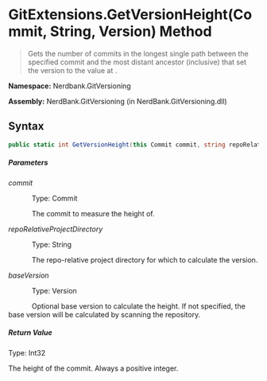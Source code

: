 # GitExtensions.GetVersionHeight(Commit, String, Version) Method
> Gets the number of commits in the longest single path between the specified commit and the most distant ancestor (inclusive) that set the version to the value at .

**Namespace:** Nerdbank.GitVersioning

**Assembly:** NerdBank.GitVersioning (in NerdBank.GitVersioning.dll)
## Syntax
~~~~csharp
public static int GetVersionHeight(this Commit commit, string repoRelativeProjectDirectory = null, System.Version baseVersion = null);
~~~~
##### Parameters
*commit*

&nbsp;&nbsp;&nbsp;&nbsp;&nbsp;&nbsp;&nbsp;&nbsp;&nbsp;&nbsp;&nbsp;&nbsp;Type: Commit

&nbsp;&nbsp;&nbsp;&nbsp;&nbsp;&nbsp;&nbsp;&nbsp;&nbsp;&nbsp;&nbsp;&nbsp;The commit to measure the height of.


*repoRelativeProjectDirectory*

&nbsp;&nbsp;&nbsp;&nbsp;&nbsp;&nbsp;&nbsp;&nbsp;&nbsp;&nbsp;&nbsp;&nbsp;Type: String

&nbsp;&nbsp;&nbsp;&nbsp;&nbsp;&nbsp;&nbsp;&nbsp;&nbsp;&nbsp;&nbsp;&nbsp;The repo-relative project directory for which to calculate the version.


*baseVersion*

&nbsp;&nbsp;&nbsp;&nbsp;&nbsp;&nbsp;&nbsp;&nbsp;&nbsp;&nbsp;&nbsp;&nbsp;Type: Version

&nbsp;&nbsp;&nbsp;&nbsp;&nbsp;&nbsp;&nbsp;&nbsp;&nbsp;&nbsp;&nbsp;&nbsp;Optional base version to calculate the height. If not specified, the base version will be calculated by scanning the repository.


##### Return Value
Type: Int32

The height of the commit. Always a positive integer.

